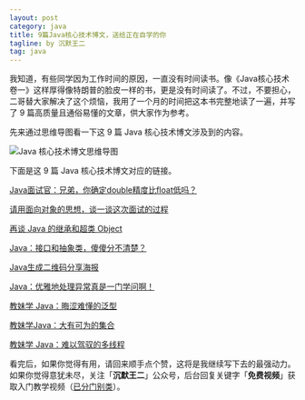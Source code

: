 ```yaml
---
layout: post
category: java
title: 9篇Java核心技术博文，送给正在自学的你
tagline: by 沉默王二
tag: java
---
```


我知道，有些同学因为工作时间的原因，一直没有时间读书。像《Java核心技术卷一》这样厚得像特朗普的脸皮一样的书，更是没有时间读了。不过，不要担心，二哥替大家解决了这个烦恼，我用了一个月的时间把这本书完整地读了一遍，并写了 9 篇高质量且通俗易懂的文章，供大家作为参考。

<!--more-->

先来通过思维导图看一下这 9 篇 Java 核心技术博文涉及到的内容。

![Java 核心技术博文思维导图](http://www.itwanger.com/assets/images/2019/11/java-core-bowen-daohang-1.png)


下面是这 9 篇 Java 核心技术博文对应的链接。

[Java面试官：兄弟，你确定double精度比float低吗？](http://www.itwanger.com/java/2019/11/14/java-double-float.html)

[请用面向对象的思想，谈一谈这次面试的过程](http://www.itwanger.com/java/2019/11/14/java-oo-po.html)

[再谈 Java 的继承和超类 Object](http://www.itwanger.com/java/2019/11/14/java-extends.html)

[Java：接口和抽象类，傻傻分不清楚？](http://www.itwanger.com/java/2019/11/14/java-interface-abstract.html)

[Java生成二维码分享海报](http://www.itwanger.com/java/2019/11/14/java-qrcode-poster.html)

[Java：优雅地处理异常真是一门学问啊！](http://www.itwanger.com/java/2019/11/14/java-exception.html)

[教妹学 Java：晦涩难懂的泛型](http://www.itwanger.com/java/2019/11/14/java-fanxing.html)

[教妹学Java：大有可为的集合](http://www.itwanger.com/java/2019/11/14/java-jihe.html)

[教妹学 Java：难以驾驭的多线程](http://www.itwanger.com/java/2019/11/14/java-duoxiancheng.html)



看完后，如果你觉得有用，请回来顺手点个赞，这将是我继续写下去的最强动力。如果你觉得意犹未尽，关注「**沉默王二**」公众号，后台回复关键字「**免费视频**」获取入门教学视频（[已分门别类](https://mp.weixin.qq.com/s/GjkEyPW0vgIvuDLYQkBM0A)）。



